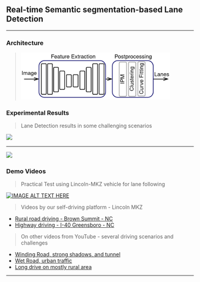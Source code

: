 ## Real-time Semantic segmentation-based Lane Detection
 ----
### Architecture

 > <img src="/images/block_diagram.png" width="400" />


### Experimental Results
> Lane Detection results in some challenging scenarios
 <img src="/images/sample_0.png" width="700" />
 <hr>
 <img src="/images/sample_1.png" width="700" /> 
 
### Demo Videos
 > Practical Test using Lincoln-MKZ vehicle for lane following

   [![IMAGE ALT TEXT HERE](https://img.youtube.com/vi/E3Gwv1mPJ2E/0.jpg)](https://youtu.be/E3Gwv1mPJ2E)
  
 > Videos by our self-driving platform - Lincoln MKZ
  - <a href="https://youtu.be/h-Oo3QAGmfI"> Rural road driving - Brown Summit - NC </a>
  - <a href="https://youtu.be/mtoy8UmIjJo"> Highway driving - I-40 Greensboro - NC </a>
 
 > On other videos from YouTube - several driving scenarios and challenges
   - <a href="https://youtu.be/HR-Y1Pi0aFM"> Winding Road, strong shadows, and tunnel </a>
   - <a href="https://youtu.be/j5-JM3bYv-8"> Wet Road, urban traffic </a>
   - <a href="https://youtu.be/5uSY_c71Rfc"> Long drive on mostly rural area </a>
<hr>
